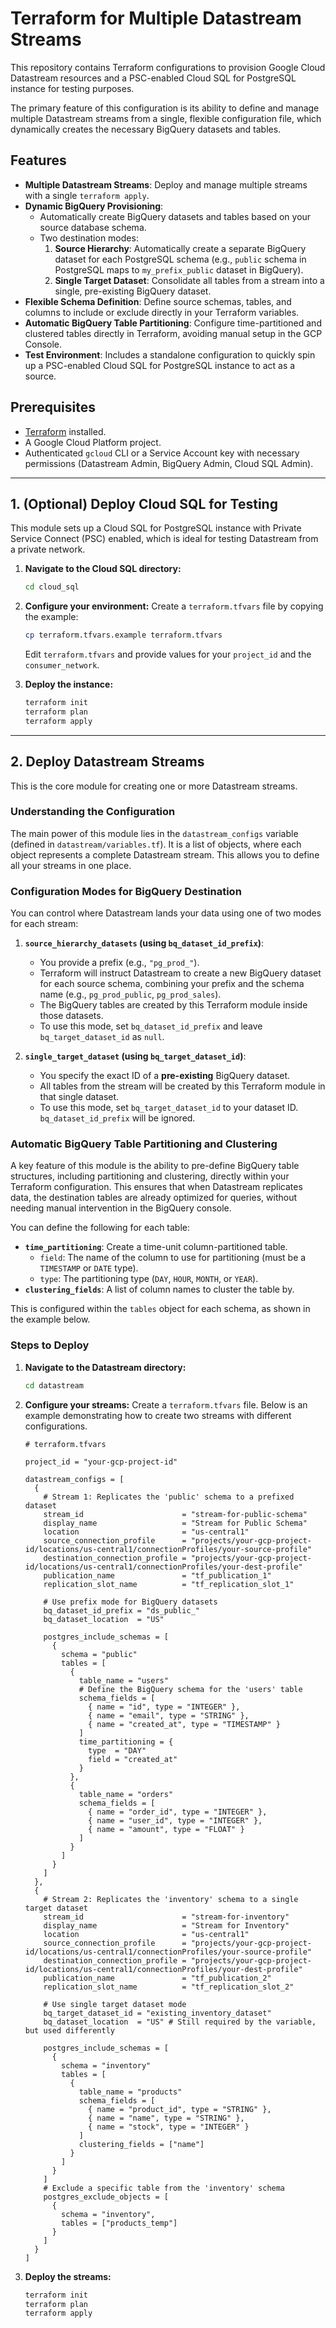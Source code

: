 # Terraform for Multiple Datastream Streams

This repository contains Terraform configurations to provision Google Cloud Datastream resources and a PSC-enabled Cloud SQL for PostgreSQL instance for testing purposes.

The primary feature of this configuration is its ability to define and manage multiple Datastream streams from a single, flexible configuration file, which dynamically creates the necessary BigQuery datasets and tables.

## Features

- **Multiple Datastream Streams**: Deploy and manage multiple streams with a single `terraform apply`.
- **Dynamic BigQuery Provisioning**:
    - Automatically create BigQuery datasets and tables based on your source database schema.
    - Two destination modes:
        1.  **Source Hierarchy**: Automatically create a separate BigQuery dataset for each PostgreSQL schema (e.g., `public` schema in PostgreSQL maps to `my_prefix_public` dataset in BigQuery).
        2.  **Single Target Dataset**: Consolidate all tables from a stream into a single, pre-existing BigQuery dataset.
- **Flexible Schema Definition**: Define source schemas, tables, and columns to include or exclude directly in your Terraform variables.
- **Automatic BigQuery Table Partitioning**: Configure time-partitioned and clustered tables directly in Terraform, avoiding manual setup in the GCP Console.
- **Test Environment**: Includes a standalone configuration to quickly spin up a PSC-enabled Cloud SQL for PostgreSQL instance to act as a source.

## Prerequisites

- [Terraform](https://learn.hashicorp.com/tutorials/terraform/install-cli) installed.
- A Google Cloud Platform project.
- Authenticated `gcloud` CLI or a Service Account key with necessary permissions (Datastream Admin, BigQuery Admin, Cloud SQL Admin).

---

## 1. (Optional) Deploy Cloud SQL for Testing

This module sets up a Cloud SQL for PostgreSQL instance with Private Service Connect (PSC) enabled, which is ideal for testing Datastream from a private network.

1.  **Navigate to the Cloud SQL directory:**
    ```sh
    cd cloud_sql
    ```

2.  **Configure your environment:**
    Create a `terraform.tfvars` file by copying the example:
    ```sh
    cp terraform.tfvars.example terraform.tfvars
    ```
    Edit `terraform.tfvars` and provide values for your `project_id` and the `consumer_network`.

3.  **Deploy the instance:**
    ```sh
    terraform init
    terraform plan
    terraform apply
    ```

---

## 2. Deploy Datastream Streams

This is the core module for creating one or more Datastream streams.

### Understanding the Configuration

The main power of this module lies in the `datastream_configs` variable (defined in `datastream/variables.tf`). It is a list of objects, where each object represents a complete Datastream stream. This allows you to define all your streams in one place.

### Configuration Modes for BigQuery Destination

You can control where Datastream lands your data using one of two modes for each stream:

1.  **`source_hierarchy_datasets` (using `bq_dataset_id_prefix`)**:
    - You provide a prefix (e.g., `"pg_prod_"`).
    - Terraform will instruct Datastream to create a new BigQuery dataset for each source schema, combining your prefix and the schema name (e.g., `pg_prod_public`, `pg_prod_sales`).
    - The BigQuery tables are created by this Terraform module inside those datasets.
    - To use this mode, set `bq_dataset_id_prefix` and leave `bq_target_dataset_id` as `null`.

2.  **`single_target_dataset` (using `bq_target_dataset_id`)**:
    - You specify the exact ID of a **pre-existing** BigQuery dataset.
    - All tables from the stream will be created by this Terraform module in that single dataset.
    - To use this mode, set `bq_target_dataset_id` to your dataset ID. `bq_dataset_id_prefix` will be ignored.

### Automatic BigQuery Table Partitioning and Clustering

A key feature of this module is the ability to pre-define BigQuery table structures, including partitioning and clustering, directly within your Terraform configuration. This ensures that when Datastream replicates data, the destination tables are already optimized for queries, without needing manual intervention in the BigQuery console.

You can define the following for each table:

-   **`time_partitioning`**: Create a time-unit column-partitioned table.
    -   `field`: The name of the column to use for partitioning (must be a `TIMESTAMP` or `DATE` type).
    -   `type`: The partitioning type (`DAY`, `HOUR`, `MONTH`, or `YEAR`).
-   **`clustering_fields`**: A list of column names to cluster the table by.

This is configured within the `tables` object for each schema, as shown in the example below.

### Steps to Deploy

1.  **Navigate to the Datastream directory:**
    ```sh
    cd datastream
    ```

2.  **Configure your streams:**
    Create a `terraform.tfvars` file. Below is an example demonstrating how to create two streams with different configurations.

    ```hcl
    # terraform.tfvars

    project_id = "your-gcp-project-id"

    datastream_configs = [
      {
        # Stream 1: Replicates the 'public' schema to a prefixed dataset
        stream_id                      = "stream-for-public-schema"
        display_name                   = "Stream for Public Schema"
        location                       = "us-central1"
        source_connection_profile      = "projects/your-gcp-project-id/locations/us-central1/connectionProfiles/your-source-profile"
        destination_connection_profile = "projects/your-gcp-project-id/locations/us-central1/connectionProfiles/your-dest-profile"
        publication_name               = "tf_publication_1"
        replication_slot_name          = "tf_replication_slot_1"

        # Use prefix mode for BigQuery datasets
        bq_dataset_id_prefix = "ds_public_"
        bq_dataset_location  = "US"

        postgres_include_schemas = [
          {
            schema = "public"
            tables = [
              {
                table_name = "users"
                # Define the BigQuery schema for the 'users' table
                schema_fields = [
                  { name = "id", type = "INTEGER" },
                  { name = "email", type = "STRING" },
                  { name = "created_at", type = "TIMESTAMP" }
                ]
                time_partitioning = {
                  type  = "DAY"
                  field = "created_at"
                }
              },
              {
                table_name = "orders"
                schema_fields = [
                  { name = "order_id", type = "INTEGER" },
                  { name = "user_id", type = "INTEGER" },
                  { name = "amount", type = "FLOAT" }
                ]
              }
            ]
          }
        ]
      },
      {
        # Stream 2: Replicates the 'inventory' schema to a single target dataset
        stream_id                      = "stream-for-inventory"
        display_name                   = "Stream for Inventory"
        location                       = "us-central1"
        source_connection_profile      = "projects/your-gcp-project-id/locations/us-central1/connectionProfiles/your-source-profile"
        destination_connection_profile = "projects/your-gcp-project-id/locations/us-central1/connectionProfiles/your-dest-profile"
        publication_name               = "tf_publication_2"
        replication_slot_name          = "tf_replication_slot_2"

        # Use single target dataset mode
        bq_target_dataset_id = "existing_inventory_dataset"
        bq_dataset_location  = "US" # Still required by the variable, but used differently

        postgres_include_schemas = [
          {
            schema = "inventory"
            tables = [
              {
                table_name = "products"
                schema_fields = [
                  { name = "product_id", type = "STRING" },
                  { name = "name", type = "STRING" },
                  { name = "stock", type = "INTEGER" }
                ]
                clustering_fields = ["name"]
              }
            ]
          }
        ]
        # Exclude a specific table from the 'inventory' schema
        postgres_exclude_objects = [
          {
            schema = "inventory",
            tables = ["products_temp"]
          }
        ]
      }
    ]
    ```

3.  **Deploy the streams:**
    ```sh
    terraform init
    terraform plan
    terraform apply
    ```
